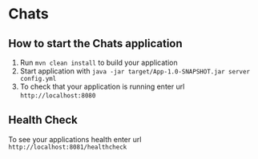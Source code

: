 # Chats

How to start the Chats application
---

1. Run `mvn clean install` to build your application
1. Start application with `java -jar target/App-1.0-SNAPSHOT.jar server config.yml`
1. To check that your application is running enter url `http://localhost:8080`

Health Check
---

To see your applications health enter url `http://localhost:8081/healthcheck`
